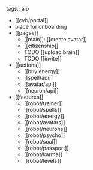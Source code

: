 tags:: aip

- [[cyb/portal]]
- place for onboarding
- [[pages]]
	- [[main]]: [[create avatar]]
	- [[citizenship]]
	- TODO [[upload brain]]
	- TODO [[invite]]
- [[actions]]
	- [[buy energy]]
	- [[spell/api]]
	- [[avatar/api]]
	- [[neuron/api]]
- [[features]]
	- [[robot/trainer]]
	- [[robot/spells]]
	- [[robot/energy]]
	- [[robot/avatars]]
	- [[robot/neurons]]
	- [[robot/psycho]]
	- [[robot/soul]]
	- [[robot/passport]]
	- [[robot/karma]]
	- [[robot/levels]]